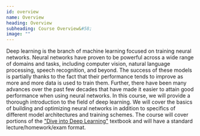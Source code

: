 ```yaml
---
id: overview
name: Overview
heading: Overview
subheading: Course Overview&#58;
image: ""
---
```


Deep learning is the branch of machine learning focused on training neural networks. Neural networks have proven to be powerful across a wide range of domains and tasks, including computer vision, natural language processing, speech recognition, and beyond. The success of these models is partially thanks to the fact that their performance tends to improve as more and more data is used to train them. Further, there have been many advances over the past few decades that have made it easier to attain good performance when using neural networks. In this course, we will provide a thorough introduction to the field of deep learning. We will cover the basics of building and optimizing neural networks in addition to specifics of different model architectures and training schemes. The course will cover portions of the ["Dive into Deep Learning"](https://d2l.ai/) textbook and will have a standard lecture/homework/exam format.

